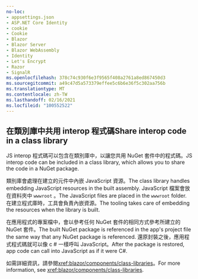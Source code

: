 ```yaml
---
no-loc:
- appsettings.json
- ASP.NET Core Identity
- cookie
- Cookie
- Blazor
- Blazor Server
- Blazor WebAssembly
- Identity
- Let's Encrypt
- Razor
- SignalR
ms.openlocfilehash: 378c74c930f6e3f9565f408a2761a8ed867450d3
ms.sourcegitcommit: a49c47d5a573379effee5c6b6e36f5c302aa756b
ms.translationtype: MT
ms.contentlocale: zh-TW
ms.lasthandoff: 02/16/2021
ms.locfileid: "100552522"
---
```

## <a name="share-interop-code-in-a-class-library"></a><span data-ttu-id="ff458-101">在類別庫中共用 interop 程式碼</span><span class="sxs-lookup"><span data-stu-id="ff458-101">Share interop code in a class library</span></span>

<span data-ttu-id="ff458-102">JS interop 程式碼可以包含在類別庫中，以讓您共用 NuGet 套件中的程式碼。</span><span class="sxs-lookup"><span data-stu-id="ff458-102">JS interop code can be included in a class library, which allows you to share the code in a NuGet package.</span></span>

<span data-ttu-id="ff458-103">類別庫會處理在建立的元件中內嵌 JavaScript 資源。</span><span class="sxs-lookup"><span data-stu-id="ff458-103">The class library handles embedding JavaScript resources in the built assembly.</span></span> <span data-ttu-id="ff458-104">JavaScript 檔案會放在資料夾中 `wwwroot` 。</span><span class="sxs-lookup"><span data-stu-id="ff458-104">The JavaScript files are placed in the `wwwroot` folder.</span></span> <span data-ttu-id="ff458-105">在建立程式庫時，工具會負責內嵌資源。</span><span class="sxs-lookup"><span data-stu-id="ff458-105">The tooling takes care of embedding the resources when the library is built.</span></span>

<span data-ttu-id="ff458-106">在應用程式的專案檔中，會以參考任何 NuGet 套件的相同方式參考所建立的 NuGet 套件。</span><span class="sxs-lookup"><span data-stu-id="ff458-106">The built NuGet package is referenced in the app's project file the same way that any NuGet package is referenced.</span></span> <span data-ttu-id="ff458-107">還原封裝之後，應用程式程式碼就可以像 c # 一樣呼叫 JavaScript。</span><span class="sxs-lookup"><span data-stu-id="ff458-107">After the package is restored, app code can call into JavaScript as if it were C#.</span></span>

<span data-ttu-id="ff458-108">如需詳細資訊，請參閱<xref:blazor/components/class-libraries>。</span><span class="sxs-lookup"><span data-stu-id="ff458-108">For more information, see <xref:blazor/components/class-libraries>.</span></span>

